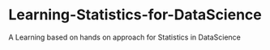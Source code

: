 # Learning-Statistics-for-DataScience
A Learning based on hands on approach for Statistics in DataScience
